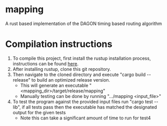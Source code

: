 # mapping
A rust based implementation of the DAGON timing based routing algorithm


# Compilation instructions

1. To compile this project, first install the rustup installation process, instructions can be found [here](https://www.rust-lang.org/tools/install).
2. After installing rustup, clone this git repository.
3. Then navigate to the cloned directory and execute "cargo build --release" to build an optimized release version.
    * This will generate an executable "<mapping_dir>/target/release/mapping"
    * Manually testing can be done by running ".../mapping <input_file>"
4. To test the program against the provided input files run "cargo test --lib", if all tests pass then the executable has matched the designated output for the given tests
    * Note this can take a significant amount of time to run for test4
